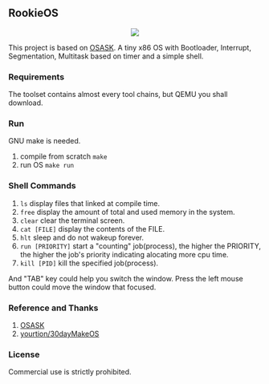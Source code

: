 ## RookieOS
<p align="center">
<img src="https://raw.githubusercontent.com/Raibows/MarkdownPhotos/master/picgoimage/20200618181048.png">
</p>
This project is based on <a href="https://ja.wikipedia.org/wiki/OSASK">OSASK</a>. A tiny x86 OS with Bootloader, Interrupt, Segmentation, Multitask based on timer and a simple shell.

### Requirements
The toolset contains almost every tool chains, but QEMU you shall download.

### Run
GNU make is needed.
1. compile from scratch ``make``
2. run OS ``make run``

### Shell Commands
1. ``ls`` display files that linked at compile time.
2. ``free`` display the amount of total and used memory in the system.
3. ``clear`` clear the terminal screen.
4. ``cat [FILE]`` display the contents of the FILE.
5. ``hlt`` sleep and do not wakeup forever.
6. ``run [PRIORITY]`` start a "counting" job(process), the higher the PRIORITY, the higher the job's priority indicating alocating more cpu time.
7. ``kill [PID]`` kill the specified job(process).

And "TAB" key could help you switch the window. Press the left mouse button could move the window that focused.

### Reference and Thanks
1. <a href="https://ja.wikipedia.org/wiki/OSASK">OSASK</a>
2. <a href="https://github.com/yourtion/30dayMakeOS">yourtion/30dayMakeOS</a>

### License
Commercial use is strictly prohibited.
